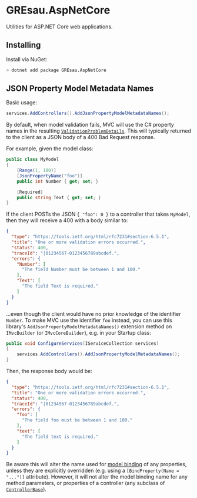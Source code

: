 # GREsau.AspNetCore
Utilities for ASP.NET Core web applications.

## Installing
Install via NuGet:
```sh
> dotnet add package GREsau.AspNetCore
```

## JSON Property Model Metadata Names

Basic usage:
```csharp
services.AddControllers().AddJsonPropertyModelMetadataNames();
```

By default, when model validation fails, MVC will use the C# property names in the resulting [`ValidationProblemDetails`](https://docs.microsoft.com/en-us/dotnet/api/microsoft.aspnetcore.mvc.validationproblemdetails?view=aspnetcore-5.0). This will typically returned to the client as a JSON body of a 400 Bad Request response.

For example, given the model class:
```csharp
public class MyModel
{
    [Range(1, 100)]
    [JsonPropertyName("foo")]
    public int Number { get; set; }

    [Required]
    public string Text { get; set; }
}
```

If the client POSTs the JSON `{ "foo": 0 }` to a controller that takes `MyModel`, then they will receive a 400 with a body similar to:
```json
{
  "type": "https://tools.ietf.org/html/rfc7231#section-6.5.1",
  "title": "One or more validation errors occurred.",
  "status": 400,
  "traceId": "|01234567-0123456789abcdef.",
  "errors": {
    "Number": [
      "The field Number must be between 1 and 100."
    ],
    "Text": [
      "The field Text is required."
    ]
  }
}
```

...even though the client would have no prior knowledge of the identifier `Number`. To make MVC use the identifier `foo` instead, you can use this library's `AddJsonPropertyModelMetadataNames()` extension method on `IMvcBuilder` (or `IMvcCoreBuilder`), e.g. in your Startup class:

```csharp
public void ConfigureServices(IServiceCollection services)
{
    services.AddControllers().AddJsonPropertyModelMetadataNames();
}
```

Then, the response body would be:
```json
{
  "type": "https://tools.ietf.org/html/rfc7231#section-6.5.1",
  "title": "One or more validation errors occurred.",
  "status": 400,
  "traceId": "|01234567-0123456789abcdef.",
  "errors": {
    "foo": [
      "The field foo must be between 1 and 100."
    ],
    "text": [
      "The field text is required."
    ]
  }
}
```

Be aware this will alter the name used for [model binding](https://docs.microsoft.com/en-us/aspnet/core/mvc/models/model-binding?view=aspnetcore-5.0) of any properties, unless they are explicitly overridden (e.g. using a `[BindProperty(Name = "...")]` attribute). However, it will not alter the model binding name for any method parameters, or properties of a controller (any subclass of [`ControllerBase`](https://docs.microsoft.com/en-us/dotnet/api/microsoft.aspnetcore.mvc.controllerbase?view=aspnetcore-5.0)).